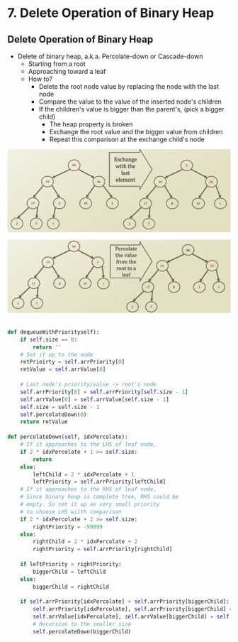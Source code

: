 # 7. Delete Operation of Binary Heap

## Delete Operation of Binary Heap

* Delete of binary heap, a.k.a. Percolate-down or Cascade-down
  * Starting from a root
  * Approaching toward a leaf
  * How to?
    * Delete the root node value by replacing the node with the last node
    * Compare the value to the value of the inserted node's children
    * If the children's value is bigger than the parent's, \(pick a bigger child\)
      * The heap property is broken
      * Exchange the root value and the bigger value from children
      * Repeat this comparison at the exchange child's node

![](.gitbook/assets/2019-12-23-8.55.09.png)

![](.gitbook/assets/2019-12-23-9.13.07.png)

```python

def dequeueWithPriorityself):
    if self.size == 0:
        return ''
    # Set it up to the node
    retPrioirty = self.arrPriority[0]
    retValue = self.arrValue[0]

    # Last node's priority/value -> root's node
    self.arrPriority[0] = self.arrPriority[self.size - 1]
    self.arrValue[0] = self.arrValue[self.size - 1]
    self.size = self.size - 1
    self.percolateDown(0)
    return retValue

def percolateDown(self, idxPercolate):
    # If it approaches to the LHS of leaf node,
    if 2 * idxPercolate + 1 >= self.size:
        return
    else:
        leftChild = 2 * idxPercolate + 1
        leftPriority = self.arrPriority[leftChild]
    # If it approaches to the RHS of leaf node,
    # Since binary heap is complete tree, RHS could be
    # empty. So set it up as very small priority 
    # to choose LHS wiith comparison
    if 2 * idxPercolate + 2 >= self.size:
        rightPriority = -99999
    else:
        rightChild = 2 * idxPercolate + 2
        rightPriority = self.arrPriority[rightChild]
    
    if leftPriority > rightPriority:
        biggerChild = leftChild
    else:
        biggerChild = rightChild

    if self.arrPriority[idxPercolate] < self.arrPriority[biggerChild]:
        self.arrPriority[idxPercolate], self.arrPriority[biggerChild] = self.arrPriority[biggerChild], self.arrPriority[idxPercolate]
        self.arrValue[idxPercolate], self.arrValue[biggerChild] = self.arrValue[biggerChild], self.arrValue[idxPercolate]
        # Recursion to the smaller size
        self.percolateDown(biggerChild)
```

​

